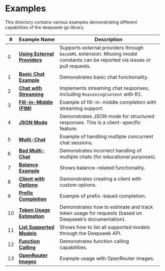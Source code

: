 # Examples

This directory contains various examples demonstrating different capabilities of the deepseek-go library.

| #  | Example Name                                   | Description |
|----|----------------------------------------------|-------------|
| 0  | **[Using External Providers](00_external_providers/chat.go)** | Supports external providers through `baseURL` extension. Missing model constants can be reported via issues or pull requests. |
| 1  | **[Basic Chat Example](01_chat/chat.go)**  | Demonstrates basic chat functionality. |
| 2  | **[Chat with Streaming](02_chat_stream/chat_stream.go)** | Implements streaming chat responses, including `ReasoningContent` with R1. |
| 3  | **[Fill-in-Middle (FIM)](03_fim/fim.go)** | Example of fill-in-middle completion with streaming support. |
| 4  | **[JSON Mode](04_json_mode/json_mode.go)** | Demonstrates JSON mode for structured responses. This is a client-specific feature. |
| 5  | **[Multi-Chat](05_multi_chat/multi_chat.go)** | Example of handling multiple concurrent chat sessions. |
| 6  | **[Bad Multi-Chat](06_bad_multi_chat/bad_multi_chat.go)** | Demonstrates incorrect handling of multiple chats (for educational purposes). |
| 7  | **[Balance Example](07_balance/balance.go)** | Shows balance-related functionality. |
| 8  | **[Client with Options](08_newClientWithOptions/newClientWithOptions.go)** | Demonstrates creating a client with custom options. |
| 9  | **[Prefix Completion](09_prefix_completion/prefix_completion.go)** | Example of prefix-based completion. |
| 10 | **[Token Usage Estimation](10_token_usage/token_usage.go)** | Demonstrates how to estimate and track token usage for requests (based on Deepseek’s documentation). |
| 11 | **[List Supported Models](11_list_models/list_models.go)** | Shows how to list all supported models through the Deepseek API. |
| 12 | **[Function Calling](12_function_calling/function_calling.go)** | Demonstrates function calling capabilities. |
| 13 | **[OpenRouter Images](13_openrouter_images/openrouter_images.go)** | Example usage with OpenRouter images. |
